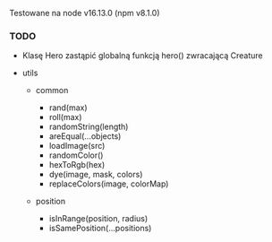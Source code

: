 Testowane na node v16.13.0 (npm v8.1.0)

### TODO

- Klasę Hero zastąpić globalną funkcją hero() zwracającą Creature
- utils

  - common
    - rand(max)
    - roll(max)
    - randomString(length)
    - areEqual(...objects)
    - loadImage(src)
    - randomColor()
    - hexToRgb(hex)
    - dye(image, mask, colors)
    - replaceColors(image, colorMap)

  - position
    - isInRange(position, radius)
    - isSamePosition(...positions)
